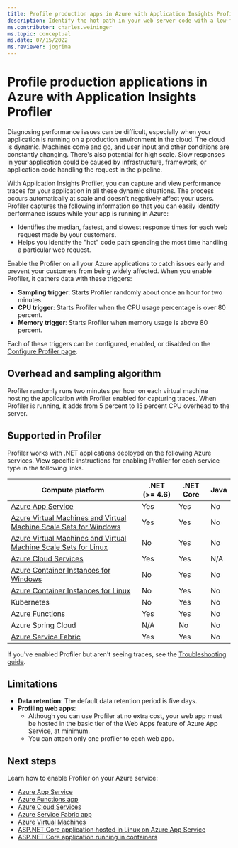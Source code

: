 ```yaml
---
title: Profile production apps in Azure with Application Insights Profiler
description: Identify the hot path in your web server code with a low-footprint profiler.
ms.contributor: charles.weininger
ms.topic: conceptual
ms.date: 07/15/2022
ms.reviewer: jogrima
---
```


# Profile production applications in Azure with Application Insights Profiler

Diagnosing performance issues can be difficult, especially when your application is running on a production environment in the cloud. The cloud is dynamic. Machines come and go, and user input and other conditions are constantly changing. There's also potential for high scale. Slow responses in your application could be caused by infrastructure, framework, or application code handling the request in the pipeline.

With Application Insights Profiler, you can capture and view performance traces for your application in all these dynamic situations. The process occurs automatically at scale and doesn't negatively affect your users. Profiler captures the following information so that you can easily identify performance issues while your app is running in Azure:

- Identifies the median, fastest, and slowest response times for each web request made by your customers.
- Helps you identify the "hot" code path spending the most time handling a particular web request.

Enable the Profiler on all your Azure applications to catch issues early and prevent your customers from being widely affected. When you enable Profiler, it gathers data with these triggers:

- **Sampling trigger**: Starts Profiler randomly about once an hour for two minutes.
- **CPU trigger**: Starts Profiler when the CPU usage percentage is over 80 percent.
- **Memory trigger**: Starts Profiler when memory usage is above 80 percent.

Each of these triggers can be configured, enabled, or disabled on the [Configure Profiler page](./profiler-settings.md#trigger-settings).

## Overhead and sampling algorithm

Profiler randomly runs two minutes per hour on each virtual machine hosting the application with Profiler enabled for capturing traces. When Profiler is running, it adds from 5 percent to 15 percent CPU overhead to the server.

## Supported in Profiler

Profiler works with .NET applications deployed on the following Azure services. View specific instructions for enabling Profiler for each service type in the following links.

| Compute platform | .NET (>= 4.6) | .NET Core | Java |
| ---------------- | ------------- | --------- | ---- |
| [Azure App Service](profiler.md) | Yes | Yes | No |
| [Azure Virtual Machines and Virtual Machine Scale Sets for Windows](profiler-vm.md) | Yes | Yes | No |
| [Azure Virtual Machines and Virtual Machine Scale Sets for Linux](profiler-aspnetcore-linux.md) | No | Yes | No |
| [Azure Cloud Services](profiler-cloudservice.md) | Yes | Yes | N/A |
| [Azure Container Instances for Windows](profiler-containers.md) | No | Yes | No |
| [Azure Container Instances for Linux](profiler-containers.md) | No | Yes | No |
| Kubernetes | No | Yes | No |
| [Azure Functions](./profiler-azure-functions.md) | Yes | Yes | No |
| Azure Spring Cloud | N/A | No | No |
| [Azure Service Fabric](profiler-servicefabric.md) | Yes | Yes | No |

If you've enabled Profiler but aren't seeing traces, see the [Troubleshooting guide](profiler-troubleshooting.md).

## Limitations

- **Data retention**: The default data retention period is five days.
- **Profiling web apps**:
   - Although you can use Profiler at no extra cost, your web app must be hosted in the basic tier of the Web Apps feature of Azure App Service, at minimum.
   - You can attach only one profiler to each web app.

## Next steps
Learn how to enable Profiler on your Azure service:
- [Azure App Service](./profiler.md)
- [Azure Functions app](./profiler-azure-functions.md)
- [Azure Cloud Services](./profiler-cloudservice.md)
- [Azure Service Fabric app](./profiler-servicefabric.md)
- [Azure Virtual Machines](./profiler-vm.md)
- [ASP.NET Core application hosted in Linux on Azure App Service](./profiler-aspnetcore-linux.md)
- [ASP.NET Core application running in containers](./profiler-containers.md)
